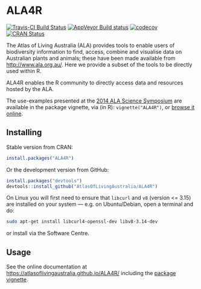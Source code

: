 
<!-- README.md is generated from README.Rmd. Please edit that file -->

# ALA4R

[![Travis-CI Build
Status](https://travis-ci.org/AtlasOfLivingAustralia/ALA4R.svg?branch=master)](https://travis-ci.org/AtlasOfLivingAustralia/ALA4R)
[![AppVeyor Build status](https://ci.appveyor.com/api/projects/status/6dmcp1wc4wcr0rdb?svg=true)](https://ci.appveyor.com/project/raymondben/ala4r-kt6t8)
[![codecov](https://codecov.io/gh/AtlasOfLivingAustralia/ALA4R/branch/master/graph/badge.svg)](https://codecov.io/gh/AtlasOfLivingAustralia/ALA4R)
[![CRAN
Status](http://www.r-pkg.org/badges/version/ALA4R)](http://www.r-pkg.org/pkg/ALA4R)

The Atlas of Living Australia (ALA) provides tools to enable users of
biodiversity information to find, access, combine and visualise data on
Australian plants and animals; these have been made available from
<http://www.ala.org.au/>. Here we provide a subset of the tools to be
directly used within R.

ALA4R enables the R community to directly access data and resources
hosted by the ALA.

The use-examples presented at the [2014 ALA Science
Symposium](http://www.ala.org.au/blogs-news/2014-atlas-of-living-australia-science-symposium/)
are available in the package vignette, via (in R): `vignette("ALA4R")`,
or [browse it
online](https://atlasoflivingaustralia.github.io/ALA4R/articles/ALA4R.html).

## Installing

Stable version from CRAN:

``` r
install.packages("ALA4R")
```

Or the development version from GitHub:

``` r
install.packages("devtools")
devtools::install_github("AtlasOfLivingAustralia/ALA4R")
```

On Linux you will first need to ensure that `libcurl` and `v8` (version
\<= 3.15) are installed on your system — e.g. on Ubuntu/Debian, open a
terminal and do:

``` sh
sudo apt-get install libcurl4-openssl-dev libv8-3.14-dev
```

or install via the Software Centre.

## Usage

See the online documentation at
<https://atlasoflivingaustralia.github.io/ALA4R/> including the [package
vignette](https://atlasoflivingaustralia.github.io/ALA4R/articles/ALA4R.html).
